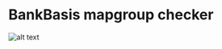 # BankBasis mapgroup checker

[logo]: https://www.elkem.com/globalassets/foundry/tech-advice/icon_tech-advice_reproducibility-and-consistency.png

![alt text][logo]
